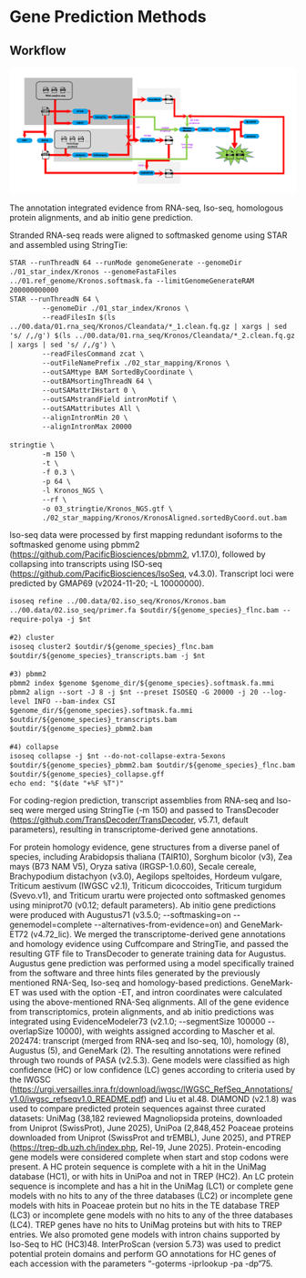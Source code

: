 # Gene Prediction Methods

## Workflow
<p align="center">
<img src="./pics/genePredicationWorkFlow.png" width="600px" background-color="#ffffff" /></p>

The annotation integrated evidence from RNA-seq, Iso-seq, homologous protein alignments, and ab initio gene prediction.


Stranded RNA-seq reads were aligned to softmasked genome using STAR and assembled using StringTie:
```
STAR --runThreadN 64 --runMode genomeGenerate --genomeDir ./01_star_index/Kronos --genomeFastaFiles ../01.ref_genome/Kronos.softmask.fa --limitGenomeGenerateRAM 200000000000
STAR --runThreadN 64 \
        --genomeDir ./01_star_index/Kronos \
        --readFilesIn $(ls ../00.data/01.rna_seq/Kronos/Cleandata/*_1.clean.fq.gz | xargs | sed 's/ /,/g') $(ls ../00.data/01.rna_seq/Kronos/Cleandata/*_2.clean.fq.gz | xargs | sed 's/ /,/g') \
        --readFilesCommand zcat \
        --outFileNamePrefix ./02_star_mapping/Kronos \
        --outSAMtype BAM SortedByCoordinate \
        --outBAMsortingThreadN 64 \
        --outSAMattrIHstart 0 \
        --outSAMstrandField intronMotif \
        --outSAMattributes All \
        --alignIntronMin 20 \
        --alignIntronMax 20000
        
stringtie \
        -m 150 \
        -t \
        -f 0.3 \
        -p 64 \
        -l Kronos_NGS \
        --rf \
        -o 03_stringtie/Kronos_NGS.gtf \
        ./02_star_mapping/Kronos/KronosAligned.sortedByCoord.out.bam
```

Iso-seq data were processed by first mapping redundant isoforms to the softmasked genome using pbmm2 (https://github.com/PacificBiosciences/pbmm2, v1.17.0), followed by collapsing into transcripts using ISO-seq (https://github.com/PacificBiosciences/IsoSeq, v4.3.0). Transcript loci were predicted by GMAP69 (v2024-11-20; -L 10000000).
```
isoseq refine ../00.data/02.iso_seq/Kronos/Kronos.bam ../00.data/02.iso_seq/primer.fa $outdir/${genome_species}_flnc.bam --require-polya -j $nt

#2) cluster
isoseq cluster2 $outdir/${genome_species}_flnc.bam $outdir/${genome_species}_transcripts.bam -j $nt

#3) pbmm2
pbmm2 index $genome $genome_dir/${genome_species}.softmask.fa.mmi
pbmm2 align --sort -J 8 -j $nt --preset ISOSEQ -G 20000 -j 20 --log-level INFO --bam-index CSI $genome_dir/${genome_species}.softmask.fa.mmi $outdir/${genome_species}_transcripts.bam $outdir/${genome_species}_pbmm2.bam

#4) collapse
isoseq collapse -j $nt --do-not-collapse-extra-5exons $outdir/${genome_species}_pbmm2.bam $outdir/${genome_species}_flnc.bam $outdir/${genome_species}_collapse.gff
echo end: "$(date "+%F %T")"

```


For coding-region prediction, transcript assemblies from RNA-seq and Iso-seq were merged using StringTie (-m 150) and passed to TransDecoder (https://github.com/TransDecoder/TransDecoder, v5.7.1, default parameters), resulting in transcriptome-derived gene annotations.



For protein homology evidence, gene structures from a diverse panel of species, including Arabidopsis thaliana (TAIR10), Sorghum bicolor (v3), Zea mays (B73 NAM V5), Oryza sativa (IRGSP-1.0.60), Secale cereale, Brachypodium distachyon (v3.0), Aegilops speltoides, Hordeum vulgare, Triticum aestivum (IWGSC v2.1), Triticum dicoccoides, Triticum turgidum (Svevo.v1), and Triticum urartu were projected onto softmasked genomes using miniprot70 (v0.12; default parameters).
Ab initio gene predictions were produced with Augustus71 (v3.5.0; --softmasking=on --genemodel=complete --alternatives-from-evidence=on) and GeneMark-ET72 (v4.72_lic). We merged the transcriptome-derived gene annotations and homology evidence using Cuffcompare and StringTie, and passed the resulting GTF file to TransDecoder to generate training data for Augustus. Augustus gene prediction was performed using a model specifically trained from the software and three hints files generated by the previously mentioned RNA-Seq, Iso-seq and homology-based predictions. GeneMark-ET was used with the option -ET, and intron coordinates were calculated using the above-mentioned RNA-Seq alignments.
All of the gene evidence from transcriptomics, protein alignments, and ab initio predictions was integrated using EvidenceModeler73 (v2.1.0; --segmentSize 100000 --overlapSize 10000), with weights assigned according to Mascher et al. 202474: transcript (merged from RNA-seq and Iso-seq, 10), homology (8), Augustus (5), and GeneMark (2). The resulting annotations were refined through two rounds of PASA (v2.5.3).
Gene models were classified as high confidence (HC) or low confidence (LC) genes according to criteria used by the IWGSC (https://urgi.versailles.inra.fr/download/iwgsc/IWGSC_RefSeq_Annotations/v1.0/iwgsc_refseqv1.0_README.pdf) and Liu et al.48. DIAMOND (v2.1.8) was used to compare predicted protein sequences against three curated datasets: UniMag (38,182 reviewed Magnoliopsida proteins, downloaded from Uniprot (SwissProt), June 2025), UniPoa (2,848,452 Poaceae proteins downloaded from Uniprot (SwissProt and trEMBL), June 2025), and PTREP (https://trep-db.uzh.ch/index.php, Rel-19, June 2025). Protein-encoding gene models were considered complete when start and stop codons were present. A HC protein sequence is complete with a hit in the UniMag database (HC1), or with hits in UniPoa and not in TREP (HC2). An LC protein sequence is incomplete and has a hit in the UniMag (LC1) or complete gene models with no hits to any of the three databases (LC2) or incomplete gene models with hits in Poaceae protein but no hits in the TE database TREP (LC3) or incomplete gene models with no hits to any of the three databases (LC4). TREP genes have no hits to UniMag proteins but with hits to TREP entries. We also promoted gene models with intron chains supported by Iso-Seq to HC (HC3)48. InterProScan (version 5.73) was used to predict potential protein domains and perform GO annotations for HC genes of each accession with the parameters “-goterms -iprlookup -pa -dp”75.
